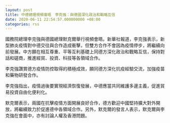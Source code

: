 ```yaml
---
layout: post
title: 中德總理視頻會晤　李克強：與德國深化政治和戰略互信
date: 2020-06-11 22:54:57.000000000 +08:00
categories: rss
---
```


國務院總理李克強與德國總理默克爾舉行視頻會晤。新華社報道，李克強表示，新型肺炎疫情對中德交往與合作造成衝擊，但雙方合作不會因為疫情停步，將繼續向前發展。中方願在相互尊重、平等互利基礎上同德方深化政治和戰略互信，保持對話和磋商，推進經貿、投資、科技等各領域合作。

李克強讚賞德方疫情防控取得的積極成效，願同德方深化抗疫經驗交流，加強疫苗和藥物研發合作。

李克強指出，疫情過後要實現經濟恢復發展，中德應當共同維護多邊主義，促進貿易投資自由化便利化。

默克爾表示，兩國在抗擊疫情方面開展良好合作，德方歡迎中國堅持擴大對外開放，將繼續致力於促進德中各領域合作。另外，默克爾的發言人表示，默克爾與李克強在會面中，亦有討論人權及香港問題。
